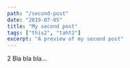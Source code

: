 ```yaml
---
path: "/second-post"
date: "2019-07-05"
title: "My second post"
tags: ["this2", "taht2"]
excerpt: "A preview of my second post"
---
```


2 Bla bla bla...
